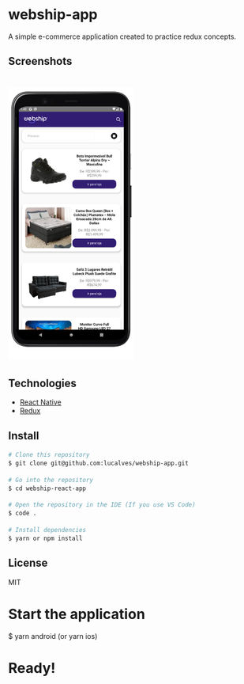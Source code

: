 # webship-app

<p>A simple e-commerce application created to practice redux concepts.</p>

## Screenshots

<h1>
  <img alt="Mobile Mockups" height="550"  title="Mobile Mockup" src=".github/screenshot.png" />
</h1>

## Technologies

- [React Native](https://reactnative.dev/)
- [Redux](https://redux.js.org/)

## Install

```bash
# Clone this repository
$ git clone git@github.com:lucalves/webship-app.git

# Go into the repository
$ cd webship-react-app

# Open the repository in the IDE (If you use VS Code)
$ code .

# Install dependencies
$ yarn or npm install
```

## License

MIT

# Start the application
$ yarn android (or yarn ios)

# Ready!

